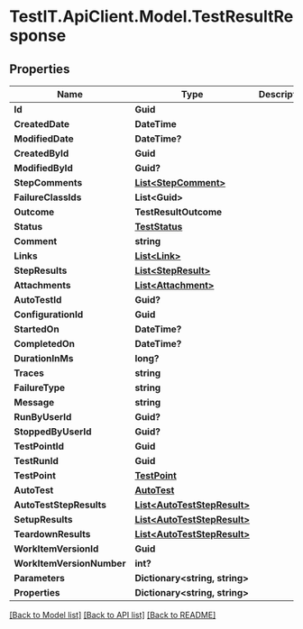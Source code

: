 # TestIT.ApiClient.Model.TestResultResponse

## Properties

Name | Type | Description | Notes
------------ | ------------- | ------------- | -------------
**Id** | **Guid** |  | 
**CreatedDate** | **DateTime** |  | 
**ModifiedDate** | **DateTime?** |  | [optional] 
**CreatedById** | **Guid** |  | 
**ModifiedById** | **Guid?** |  | [optional] 
**StepComments** | [**List&lt;StepComment&gt;**](StepComment.md) |  | [optional] 
**FailureClassIds** | **List&lt;Guid&gt;** |  | 
**Outcome** | **TestResultOutcome** |  | [optional] 
**Status** | [**TestStatus**](TestStatus.md) |  | [optional] 
**Comment** | **string** |  | [optional] 
**Links** | [**List&lt;Link&gt;**](Link.md) |  | [optional] 
**StepResults** | [**List&lt;StepResult&gt;**](StepResult.md) |  | [optional] 
**Attachments** | [**List&lt;Attachment&gt;**](Attachment.md) |  | [optional] 
**AutoTestId** | **Guid?** |  | [optional] 
**ConfigurationId** | **Guid** |  | 
**StartedOn** | **DateTime?** |  | [optional] 
**CompletedOn** | **DateTime?** |  | [optional] 
**DurationInMs** | **long?** |  | [optional] 
**Traces** | **string** |  | [optional] 
**FailureType** | **string** |  | [optional] 
**Message** | **string** |  | [optional] 
**RunByUserId** | **Guid?** |  | [optional] 
**StoppedByUserId** | **Guid?** |  | [optional] 
**TestPointId** | **Guid** |  | 
**TestRunId** | **Guid** |  | 
**TestPoint** | [**TestPoint**](TestPoint.md) |  | [optional] 
**AutoTest** | [**AutoTest**](AutoTest.md) |  | [optional] 
**AutoTestStepResults** | [**List&lt;AutoTestStepResult&gt;**](AutoTestStepResult.md) |  | [optional] 
**SetupResults** | [**List&lt;AutoTestStepResult&gt;**](AutoTestStepResult.md) |  | [optional] 
**TeardownResults** | [**List&lt;AutoTestStepResult&gt;**](AutoTestStepResult.md) |  | [optional] 
**WorkItemVersionId** | **Guid** |  | 
**WorkItemVersionNumber** | **int?** |  | [optional] 
**Parameters** | **Dictionary&lt;string, string&gt;** |  | [optional] 
**Properties** | **Dictionary&lt;string, string&gt;** |  | [optional] 

[[Back to Model list]](../README.md#documentation-for-models) [[Back to API list]](../README.md#documentation-for-api-endpoints) [[Back to README]](../README.md)

